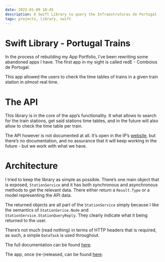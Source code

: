 ```yaml
---
date: 2022-01-09 18:45
description: A Swift Library to query the Infraestruturas de Portugal (IP) API.
tags: projects, library, swift
---
```

# Swift Library - Portugal Trains

In the process of rebuilding my App Portfolio, I’ve been rewriting some abandoned apps I have. The first app in my sight is called redE - Comboios de Portugal.

This app allowed the users to check the time tables of trains in a given train station in *almost* real time.

# The API

This library is in the core of the app’s functionality. It what allows to search for the train stations, get said stations time tables, and in the future will also allow to check the time table per train.

The API however is not documented at all. It’s open in the IP’s [website](https://www.infraestruturasdeportugal.pt), but there’s no documentation, and no assurance that it will keep working in the future - but we work with what we have.

# Architecture

I tried to keep the library as simple as possible. There’s one main object that is exposed, ```StationService``` and it has both synchronous and asynchronous methods to get the relevant data. There either return a ```Result.Type``` or a model representing the API data.

The returned objects are all part of the ```StationService``` simply because I like the semantics of ```StationSerice.Node``` and ```StationService.StationQueryReply```. They clearly indicate what it being returned to the user.

There’s not much (read nothing) in terms of HTTP headers that is required, as such, a simple ```DataTask``` is used throughout.

The full documentation can be found [here](https://github.com/joaoc-pires/PortugalTrains).

The app, once (re-)released, can be found [here](https://apps.apple.com/us/app/rede-comboios-de-portugal/id1447635458).

